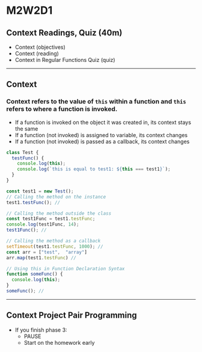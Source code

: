 # M2W2D1

## Context Readings, Quiz (40m)
  - Context (objectives)
  - Context (reading)
  - Context in Regular Functions Quiz (quiz)

---

## Context
### Context refers to the value of `this` within a function and `this` refers to where a function is invoked.
- If a function is invoked on the object it was created in, its context stays the same
- If a function (not invoked) is assigned to variable, its context changes
- If a function (not invoked) is passed as a callback, its context changes

```js
class Test {
  testFunc() {
    console.log(this);
    console.log(`this is equal to test1: ${this === test1}`);
  }
}

const test1 = new Test();
// Calling the method on the instance
test1.testFunc(); // 

// Calling the method outside the class
const test1Func = test1.testFunc;
console.log(test1Func, 14);
test1Func(); // 

// Calling the method as a callback
setTimeout(test1.testFunc, 1000); // 
const arr = ["test",  "array"]
arr.map(test1.testFunc) // 

// Using this in Function Declaration Syntax
function someFunc() {
  console.log(this);
}
someFunc(); // 
```

---

## Context Project Pair Programming
- If you finish phase 3:
  - PAUSE
  - Start on the homework early
